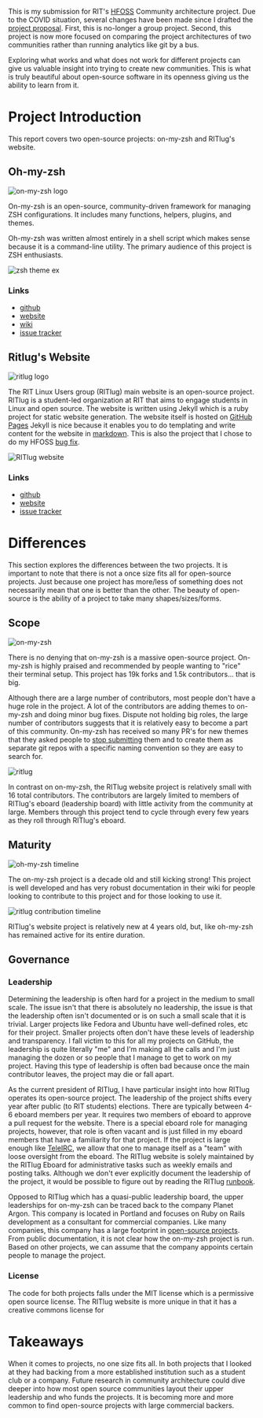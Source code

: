 This is my submission for RIT's
[HFOSS](https://github.com/ritjoe/hfoss) Community architecture
project. Due to the COVID situation, several changes have been made
since I drafted the [project
proposal](https://jrtechs.net/open-source/community-architecture-proposal).
First, this is no-longer a group project. Second, this project is now
more focused on comparing the project architectures of two communities
rather than running analytics like git by a bus. 

Exploring what works and what does not work for different projects can
give us valuable insight into trying to create new communities. This
is what is truly beautiful about open-source software in its openness
giving us the ability to learn from it.  

# Project Introduction

This report covers two open-source projects: on-my-zsh and RITlug's
website. 

## Oh-my-zsh

![on-my-zsh logo](media/arc/oh-logo.png)

On-my-zsh is an open-source, community-driven framework for managing
ZSH configurations. It includes many functions, helpers, plugins, and
themes. 

Oh-my-zsh was written almost entirely in a shell script which makes
sense because it is a command-line utility. The primary audience of
this project is ZSH enthusiasts. 

![zsh theme ex](media/arc/zsh-theme.png)

### Links

- [github](https://github.com/ohmyzsh/ohmyzsh)
- [website](https://ohmyz.sh/)
- [wiki](https://github.com/ohmyzsh/ohmyzsh/wiki)
- [issue tracker](https://github.com/ohmyzsh/ohmyzsh/issues)

## Ritlug's Website

![ritlug logo](media/arc/ritlug.png)

The RIT Linux Users group (RITlug)  main website is an open-source
project. RITlug is a student-led organization at RIT that aims to
engage students in Linux and open source. The website is written using
Jekyll which is a ruby project for static website generation. The
website itself is hosted on [GitHub Pages](https://pages.github.com/)
Jekyll is nice because it enables you to do templating and write
content for the website in [markdown](https://www.markdownguide.org/).
This is also the project that I chose to do my HFOSS [bug
fix](https://jrtechs.net/open-source/ritlug-bugfix). 

![RITlug website](media/arc/website.png)

### Links

- [github](https://github.com/RITlug/ritlug.github.io)
- [website](https://ritlug.com/)
- [issue tracker](https://github.com/RITlug/ritlug.github.io/issues)

# Differences

This section explores the differences between the two projects. It is
important to note that there is not a once size fits all for
open-source projects. Just because one project has more/less of
something does not necessarily mean that one is better than the other.
The beauty of open-source is the ability of a project to take many
shapes/sizes/forms. 

## Scope

![on-my-zsh](media/arc/oh.png)

There is no denying that on-my-zsh is a massive open-source project.
On-my-zsh is highly praised and recommended by people wanting to
"rice" their terminal setup. This project has 19k forks and 1.5k
contributors... that is big. 

Although there are a large number of contributors, most people don't
have a huge role in the project. A lot of the contributors are adding
themes to on-my-zsh and doing minor bug fixes. Dispute not holding big
roles, the large number of contributors suggests that it is relatively
easy to become a part of this community. On-my-zsh has received so
many PR's for new themes that they asked people to [stop
submitting](https://github.com/ohmyzsh/ohmyzsh/wiki/External-themes)
them and to create them as separate git repos with a specific naming
convention so they are easy to search for. 


![ritlug](media/arc/ritlug-git.png)

In contrast on on-my-zsh, the RITlug website project is relatively
small with 16 total contributors. The contributors are largely limited
to members of RITlug's eboard (leadership board) with little activity
from the community at large. Members through this project tend to
cycle through every few years as they roll through RITlug's eboard. 

## Maturity

![oh-my-zsh timeline](media/arc/maturity-on.png)

The on-my-zsh project is a decade old and still kicking strong! This
project is well developed and has very robust documentation in  their
wiki for people looking to contribute to this project and for those
looking to use it. 

![ritlug contribution timeline](media/arc/maturity-rit.png)

RITlug's website project is relatively new at 4 years old, but, like
oh-my-zsh has remained active for its entire duration. 

## Governance

### Leadership

Determining the leadership is often hard for a project in the medium
to small scale. The issue isn't that there is absolutely no
leadership, the issue is that the leadership often isn't documented or
is on such a small scale that it is trivial. Larger projects like
Fedora and Ubuntu have well-defined roles, etc for their project.
Smaller projects often don't have these levels of leadership and
transparency. I fall victim to this for all my projects on GitHub, the
leadership is quite literally "me" and I'm making all the calls and
I'm just managing the dozen or so people that I manage to get to work
on my project. Having this type of leadership is often bad because
once the main contributor leaves, the project may die or fall apart. 


As the current president of RITlug, I have particular insight into how
RITlug operates its open-source project. The leadership of the project
shifts every year after public (to RIT students) elections. There are
typically between 4-6 eboard members per year. It requires two members
of eboard to approve a pull request for the website. There is a
special eboard role for managing projects, however, that role is often
vacant and is just filled in my eboard members that have a familiarity
for that project. If the project is large enough like
[TeleIRC](https://github.com/RITlug/teleirc), we allow that one to
manage itself as a "team" with loose oversight from the eboard. The
RITlug website is solely maintained by the RITlug Eboard for
administrative tasks such as weekly emails and posting talks. Although
we don't ever explicitly document the leadership of the project, it
would be possible to figure out by reading the RITlug
[runbook](http://runbook.ritlug.com/). 

Opposed to RITlug which has a quasi-public leadership board, the upper
leaderships for on-my-zsh can be traced back to the company Planet
Argon. This company is located in Portland and focuses on Ruby on
Rails development as a consultant for commercial companies. Like many
companies, this company has a large  footprint in [open-source
projects](https://www.planetargon.com/open-source). From public
documentation, it is not clear how the on-my-zsh project is run. Based
on other projects, we can assume that the company appoints certain
people to manage the project. 

### License

The code for both projects falls under the MIT license which is a
permissive open source license. The RITlug website is more unique in
that it has a creative commons license for  

# Takeaways

When it comes to projects, no one size fits all. In both projects that
I looked at they had backing from a more established institution such
as a student club or a company. Future research in community
architecture could dive deeper into how most open source communities
layout their upper leadership and who funds the projects. It is
becoming more and more common to find open-source projects with large
commercial backers.
